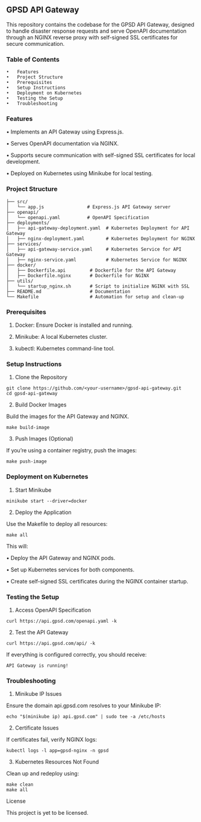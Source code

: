## GPSD API Gateway

This repository contains the codebase for the GPSD API Gateway, designed to handle disaster response requests and serve OpenAPI documentation through an NGINX reverse proxy with self-signed SSL certificates for secure communication.

### Table of Contents
	•	Features
	•	Project Structure
	•	Prerequisites
	•	Setup Instructions
	•	Deployment on Kubernetes
	•	Testing the Setup
	•	Troubleshooting

### Features
•	Implements an API Gateway using Express.js.

•	Serves OpenAPI documentation via NGINX.

•	Supports secure communication with self-signed SSL certificates for local development.

•	Deployed on Kubernetes using Minikube for local testing.

### Project Structure
```
├── src/
│   └── app.js                # Express.js API Gateway server
├── openapi/
│   └── openapi.yaml          # OpenAPI Specification
├── deployments/
│   ├── api-gateway-deployment.yaml  # Kubernetes Deployment for API Gateway
│   ├── nginx-deployment.yaml        # Kubernetes Deployment for NGINX
├── services/
│   ├── api-gateway-service.yaml     # Kubernetes Service for API Gateway
│   ├── nginx-service.yaml           # Kubernetes Service for NGINX
├── docker/
│   ├── Dockerfile.api         # Dockerfile for the API Gateway
│   ├── Dockerfile.nginx       # Dockerfile for NGINX
├── utils/
│   └── startup_nginx.sh       # Script to initialize NGINX with SSL
├── README.md                  # Documentation
└── Makefile                   # Automation for setup and clean-up
```

### Prerequisites

1.	Docker: Ensure Docker is installed and running.

2.	Minikube: A local Kubernetes cluster.

3.	kubectl: Kubernetes command-line tool.

### Setup Instructions

1. Clone the Repository
```
git clone https://github.com/<your-username>/gpsd-api-gateway.git
cd gpsd-api-gateway
```

2. Build Docker Images

Build the images for the API Gateway and NGINX.
```
make build-image
```

3. Push Images (Optional)

If you’re using a container registry, push the images:
```
make push-image
```

### Deployment on Kubernetes

1. Start Minikube
```
minikube start --driver=docker
```

2. Deploy the Application

Use the Makefile to deploy all resources:
```
make all
```

This will:

•	Deploy the API Gateway and NGINX pods.

•	Set up Kubernetes services for both components.

•	Create self-signed SSL certificates during the NGINX container startup.

### Testing the Setup

1. Access OpenAPI Specification
```
curl https://api.gpsd.com/openapi.yaml -k
```

2. Test the API Gateway
```
curl https://api.gpsd.com/api/ -k
```

If everything is configured correctly, you should receive:
```
API Gateway is running!
```

### Troubleshooting

1.	Minikube IP Issues
  
Ensure the domain api.gpsd.com resolves to your Minikube IP:
```
echo "$(minikube ip) api.gpsd.com" | sudo tee -a /etc/hosts
```

2.	Certificate Issues

If certificates fail, verify NGINX logs:
```
kubectl logs -l app=gpsd-nginx -n gpsd
```

3.	Kubernetes Resources Not Found

Clean up and redeploy using:
```
make clean
make all
```

License

This project is yet to be licensed.
